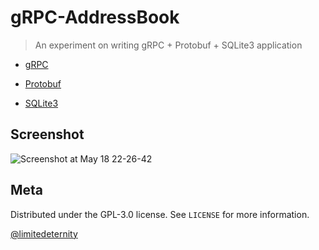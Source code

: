 # gRPC-AddressBook
> An experiment on writing gRPC + Protobuf + SQLite3 application 


* [gRPC](https://grpc.io/about/)

* [Protobuf](https://developers.google.com/protocol-buffers)

* [SQLite3](http://sqlitetutorial.net/)

## Screenshot

![Screenshot at May 18 22-26-42](https://user-images.githubusercontent.com/24318966/82251901-bc15bd80-9956-11ea-95d9-fae488d72652.png)

## Meta

Distributed under the GPL-3.0 license. See ``LICENSE`` for more information.

[@limitedeternity](https://github.com/limitedeternity)
